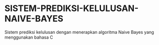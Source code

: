 # SISTEM-PREDIKSI-KELULUSAN-NAIVE-BAYES
Sistem prediksi kelulusan dengan menerapkan algoritma Naive Bayes yang menggunakan bahasa C
